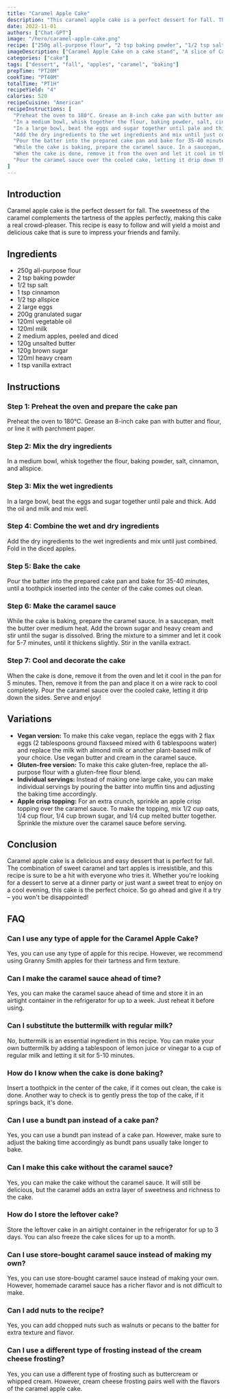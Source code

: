 ```yaml
---
title: "Caramel Apple Cake"
description: "This caramel apple cake is a perfect dessert for fall. The sweetness of the caramel complements the tartness of the apples perfectly."
date: 2022-11-01
authors: ["Chat-GPT"]
image: "/hero/caramel-apple-cake.png"
recipe: ["250g all-purpose flour", "2 tsp baking powder", "1/2 tsp salt", "1 tsp cinnamon", "1/2 tsp allspice", "2 large eggs", "200g granulated sugar", "120ml vegetable oil", "120ml milk", "2 medium apples, peeled and diced", "120g unsalted butter", "120g brown sugar", "120ml heavy cream", "1 tsp vanilla extract"]
imageDescription: ["Caramel Apple Cake on a cake stand", "A slice of Caramel Apple Cake on a plate", "A fork cutting through a slice of Caramel Apple Cake", "A close-up of diced apples on top of the cake"]
categories: ["cake"]
tags: ["dessert", "fall", "apples", "caramel", "baking"]
prepTime: "PT20M"
cookTime: "PT40M"
totalTime: "PT1H"
recipeYield: "4"
calories: 520
recipeCuisine: "American"
recipeInstructions: [
  "Preheat the oven to 180°C. Grease an 8-inch cake pan with butter and flour, or line it with parchment paper.",
  "In a medium bowl, whisk together the flour, baking powder, salt, cinnamon, and allspice.",
  "In a large bowl, beat the eggs and sugar together until pale and thick. Add the oil and milk and mix well.",
  "Add the dry ingredients to the wet ingredients and mix until just combined. Fold in the diced apples.",
  "Pour the batter into the prepared cake pan and bake for 35-40 minutes, until a toothpick inserted into the center of the cake comes out clean.",
  "While the cake is baking, prepare the caramel sauce. In a saucepan, melt the butter over medium heat. Add the brown sugar and heavy cream and stir until the sugar is dissolved. Bring the mixture to a simmer and let it cook for 5-7 minutes, until it thickens slightly. Stir in the vanilla extract.",
  "When the cake is done, remove it from the oven and let it cool in the pan for 5 minutes. Then, remove it from the pan and place it on a wire rack to cool completely.",
  "Pour the caramel sauce over the cooled cake, letting it drip down the sides. Serve and enjoy!"
]
---
```


## Introduction

Caramel apple cake is the perfect dessert for fall. The sweetness of the caramel complements the tartness of the apples perfectly, making this cake a real crowd-pleaser. This recipe is easy to follow and will yield a moist and delicious cake that is sure to impress your friends and family.

## Ingredients

- 250g all-purpose flour
- 2 tsp baking powder
- 1/2 tsp salt
- 1 tsp cinnamon
- 1/2 tsp allspice
- 2 large eggs
- 200g granulated sugar
- 120ml vegetable oil
- 120ml milk
- 2 medium apples, peeled and diced
- 120g unsalted butter
- 120g brown sugar
- 120ml heavy cream
- 1 tsp vanilla extract

## Instructions

### Step 1: Preheat the oven and prepare the cake pan

Preheat the oven to 180°C. Grease an 8-inch cake pan with butter and flour, or line it with parchment paper.

### Step 2: Mix the dry ingredients

In a medium bowl, whisk together the flour, baking powder, salt, cinnamon, and allspice.

### Step 3: Mix the wet ingredients

In a large bowl, beat the eggs and sugar together until pale and thick. Add the oil and milk and mix well.

### Step 4: Combine the wet and dry ingredients

Add the dry ingredients to the wet ingredients and mix until just combined. Fold in the diced apples.

### Step 5: Bake the cake

Pour the batter into the prepared cake pan and bake for 35-40 minutes, until a toothpick inserted into the center of the cake comes out clean.

### Step 6: Make the caramel sauce

While the cake is baking, prepare the caramel sauce. In a saucepan, melt the butter over medium heat. Add the brown sugar and heavy cream and stir until the sugar is dissolved. Bring the mixture to a simmer and let it cook for 5-7 minutes, until it thickens slightly. Stir in the vanilla extract.

### Step 7: Cool and decorate the cake

When the cake is done, remove it from the oven and let it cool in the pan for 5 minutes. Then, remove it from the pan and place it on a wire rack to cool completely. Pour the caramel sauce over the cooled cake, letting it drip down the sides. Serve and enjoy!

## Variations

- **Vegan version:** To make this cake vegan, replace the eggs with 2 flax eggs (2 tablespoons ground flaxseed mixed with 6 tablespoons water) and replace the milk with almond milk or another plant-based milk of your choice. Use vegan butter and cream in the caramel sauce.
- **Gluten-free version:** To make this cake gluten-free, replace the all-purpose flour with a gluten-free flour blend.
- **Individual servings:** Instead of making one large cake, you can make individual servings by pouring the batter into muffin tins and adjusting the baking time accordingly.
- **Apple crisp topping:** For an extra crunch, sprinkle an apple crisp topping over the caramel sauce. To make the topping, mix 1/2 cup oats, 1/4 cup flour, 1/4 cup brown sugar, and 1/4 cup melted butter together. Sprinkle the mixture over the caramel sauce before serving.

## Conclusion

Caramel apple cake is a delicious and easy dessert that is perfect for fall. The combination of sweet caramel and tart apples is irresistible, and this recipe is sure to be a hit with everyone who tries it. Whether you're looking for a dessert to serve at a dinner party or just want a sweet treat to enjoy on a cool evening, this cake is the perfect choice. So go ahead and give it a try – you won't be disappointed!

## FAQ

### Can I use any type of apple for the Caramel Apple Cake?

Yes, you can use any type of apple for this recipe. However, we recommend using Granny Smith apples for their tartness and firm texture.

### Can I make the caramel sauce ahead of time?

Yes, you can make the caramel sauce ahead of time and store it in an airtight container in the refrigerator for up to a week. Just reheat it before using.

### Can I substitute the buttermilk with regular milk?

No, buttermilk is an essential ingredient in this recipe. You can make your own buttermilk by adding a tablespoon of lemon juice or vinegar to a cup of regular milk and letting it sit for 5-10 minutes.

### How do I know when the cake is done baking?

Insert a toothpick in the center of the cake, if it comes out clean, the cake is done. Another way to check is to gently press the top of the cake, if it springs back, it's done.

### Can I use a bundt pan instead of a cake pan?

Yes, you can use a bundt pan instead of a cake pan. However, make sure to adjust the baking time accordingly as bundt pans usually take longer to bake.

### Can I make this cake without the caramel sauce?

Yes, you can make the cake without the caramel sauce. It will still be delicious, but the caramel adds an extra layer of sweetness and richness to the cake.

### How do I store the leftover cake?

Store the leftover cake in an airtight container in the refrigerator for up to 3 days. You can also freeze the cake slices for up to a month.

### Can I use store-bought caramel sauce instead of making my own?

Yes, you can use store-bought caramel sauce instead of making your own. However, homemade caramel sauce has a richer flavor and is not difficult to make.

### Can I add nuts to the recipe?

Yes, you can add chopped nuts such as walnuts or pecans to the batter for extra texture and flavor.

### Can I use a different type of frosting instead of the cream cheese frosting?

Yes, you can use a different type of frosting such as buttercream or whipped cream. However, cream cheese frosting pairs well with the flavors of the caramel apple cake.